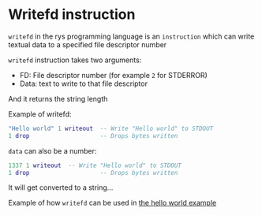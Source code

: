 # Writefd instruction

`writefd` in the rys programming language is an `instruction`
which can write textual data to a specified file descriptor number

`writefd` instruction takes two arguments:

-   FD: File descriptor number (for example `2` for STDERROR)
-   Data: text to write to that file descriptor

And it returns the string length

Example of writefd:

```lua
"Hello world" 1 writeout  -- Write "Hello world" to STDOUT
1 drop                    -- Drops bytes written
```

`data` can also be a number:

```lua
1337 1 writeout  -- Write "Hello world" to STDOUT
1 drop                    -- Drops bytes written
```

It will get converted to a string...

Example of how `writefd` can be used in [the hello world example](/examples/hello_world.rys)

